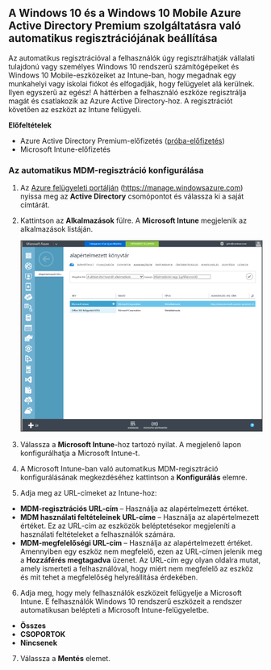 ## <a name="set-up-windows-10-and-windows-10-mobile-automatic-enrollment-with-azure-active-directory-premium"></a>A Windows 10 és a Windows 10 Mobile Azure Active Directory Premium szolgáltatásra való automatikus regisztrációjának beállítása

Az automatikus regisztrációval a felhasználók úgy regisztrálhatják vállalati tulajdonú vagy személyes Windows 10 rendszerű számítógépeiket és Windows 10 Mobile-eszközeiket az Intune-ban, hogy megadnak egy munkahelyi vagy iskolai fiókot és elfogadják, hogy felügyelet alá kerülnek. Ilyen egyszerű az egész! A háttérben a felhasználó eszköze regisztrálja magát és csatlakozik az Azure Active Directory-hoz. A regisztrációt követően az eszközt az Intune felügyeli.

**Előfeltételek**
- Azure Active Directory Premium-előfizetés ([próba-előfizetés](http://go.microsoft.com/fwlink/?LinkID=816845))
- Microsoft Intune-előfizetés


### <a name="configure-automatic-mdm-enrollment"></a>Az automatikus MDM-regisztráció konfigurálása

1. Az [Azure felügyeleti portálján](https://manage.windowsazure.com) (https://manage.windowsazure.com) nyissa meg az **Active Directory** csomópontot és válassza ki a saját címtárát.

2. Kattintson az **Alkalmazások** fülre. A **Microsoft Intune** megjelenik az alkalmazások listáján.

    ![Azure AD-alkalmazások a Microsoft Intune-nal](../media/aad-intune-app.png)

3. Válassza a **Microsoft Intune**-hoz tartozó nyilat. A megjelenő lapon konfigurálhatja a Microsoft Intune-t.

4. A Microsoft Intune-ban való automatikus MDM-regisztráció konfigurálásának megkezdéséhez kattintson a **Konfigurálás** elemre.

5. Adja meg az URL-címeket az Intune-hoz:

  - **MDM-regisztrációs URL-cím** – Használja az alapértelmezett értéket.
  - **MDM használati feltételeinek URL-címe** – Használja az alapértelmezett értéket. Ez az URL-cím az eszközök beléptetésekor megjeleníti a használati feltételeket a felhasználók számára.
  - **MDM-megfelelőségi URL-cím** – Használja az alapértelmezett értéket. Amennyiben egy eszköz nem megfelelő, ezen az URL-címen jelenik meg a **Hozzáférés megtagadva** üzenet. Az URL-cím egy olyan oldalra mutat, amely ismerteti a felhasználóval, hogy miért nem megfelelő az eszköz és mit tehet a megfelelőség helyreállítása érdekében.

6.  Adja meg, hogy mely felhasználók eszközeit felügyelje a Microsoft Intune. E felhasználók Windows 10 rendszerű eszközeit a rendszer automatikusan belépteti a Microsoft Intune-felügyeletbe.

  - **Összes**
  - **CSOPORTOK**
  - **Nincsenek**

7. Válassza a **Mentés** elemet.


<!--HONumber=Feb17_HO2-->


